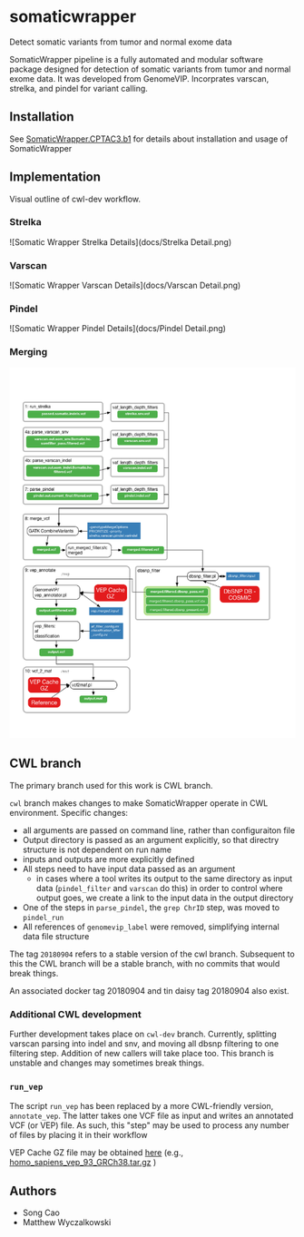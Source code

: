 # somaticwrapper
Detect somatic variants from tumor and normal exome data

SomaticWrapper pipeline is a fully automated and modular software package
designed for detection of somatic variants from tumor and normal exome data. 
It was developed from GenomeVIP. Incorprates varscan, strelka, and pindel for variant calling.

## Installation

See [SomaticWrapper.CPTAC3.b1](https://github.com/ding-lab/SomaticWrapper.CPTAC3.b1) for details
about installation and usage of SomaticWrapper

## Implementation

Visual outline of cwl-dev workflow.
### Strelka
![Somatic Wrapper Strelka Details](docs/Strelka Detail.png)
### Varscan
![Somatic Wrapper Varscan Details](docs/Varscan Detail.png)
### Pindel
![Somatic Wrapper Pindel Details](docs/Pindel Detail.png)
### Merging
![Somatic Wrapper Overview](docs/Merging.png)

## CWL branch

The primary branch used for this work is CWL branch.

`cwl` branch makes changes to make SomaticWrapper operate in CWL environment. Specific changes:
  * all arguments are passed on command line, rather than configuraiton file
  * Output directory is passed as an argument explicitly, so that directry structure is not
    dependent on run name
  * inputs and outputs are more explicitly defined
  * All steps need to have input data passed as an argument
    * in cases where a tool writes its output to the same directory as input data (`pindel_filter` and `varscan` do this)
      in order to control where output goes, we create a link to the input data in the output directory
  * One of the steps in `parse_pindel`, the `grep ChrID` step, was moved to `pindel_run`
  * All references of `genomevip_label` were removed, simplifying internal data file structure

The tag `20180904` refers to a stable version of the cwl branch.  Subsequent to this the CWL branch will be 
a stable branch, with no commits that would break things.

An associated docker tag 20180904 and tin daisy tag 20180904 also exist.

### Additional CWL development

Further development takes place on `cwl-dev` branch.  Currently, splitting varscan parsing into indel and snv, and moving
all dbsnp filtering to one filtering step.  Addition of new callers will take place too.  This branch is unstable and 
changes may sometimes break things.



### `run_vep`

The script `run_vep` has been replaced by a more CWL-friendly version, `annotate_vep`.  The latter
takes one VCF file as input and writes an annotated VCF (or VEP) file. As such, this "step" may be used
to process any number of files by placing it in their workflow

VEP Cache GZ file may be obtained [here](ftp://ftp.ensembl.org/pub/current_variation/VEP/) (e.g., [homo_sapiens_vep_93_GRCh38.tar.gz](ftp://ftp.ensembl.org/pub/current_variation/VEP/homo_sapiens_vep_93_GRCh38.tar.gz) )

## Authors

* Song Cao
* Matthew Wyczalkowski
